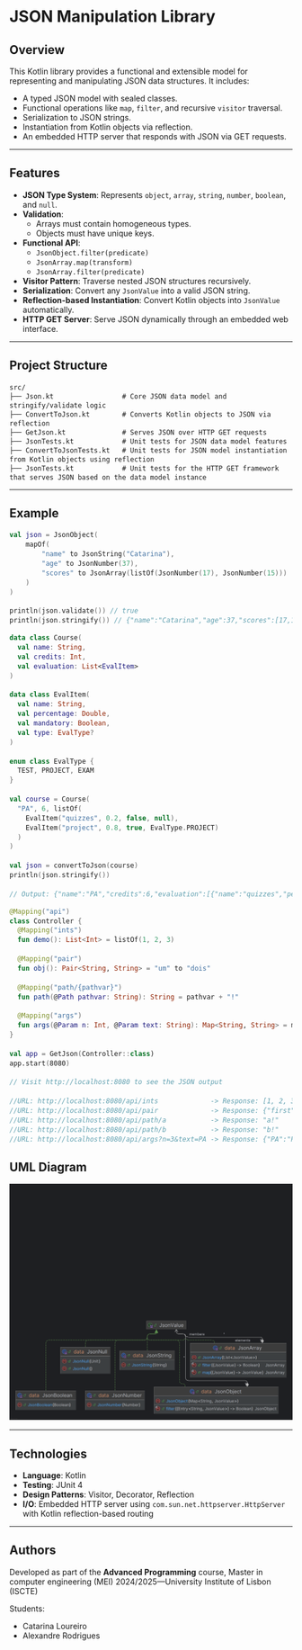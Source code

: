 # JSON Manipulation Library

## Overview

This Kotlin library provides a functional and extensible model for representing and manipulating JSON data structures. It includes:

- A typed JSON model with sealed classes.
- Functional operations like `map`, `filter`, and recursive `visitor` traversal.
- Serialization to JSON strings.
- Instantiation from Kotlin objects via reflection.
- An embedded HTTP server that responds with JSON via GET requests.

---

## Features

- **JSON Type System**: Represents `object`, `array`, `string`, `number`, `boolean`, and `null`.
- **Validation**:
  - Arrays must contain homogeneous types.
  - Objects must have unique keys.
- **Functional API**:
  - `JsonObject.filter(predicate)`
  - `JsonArray.map(transform)`
  - `JsonArray.filter(predicate)`
- **Visitor Pattern**: Traverse nested JSON structures recursively.
- **Serialization**: Convert any `JsonValue` into a valid JSON string.
- **Reflection-based Instantiation**: Convert Kotlin objects into `JsonValue` automatically.
- **HTTP GET Server**: Serve JSON dynamically through an embedded web interface.

---

## Project Structure

```text
src/
├── Json.kt                 # Core JSON data model and stringify/validate logic
├── ConvertToJson.kt        # Converts Kotlin objects to JSON via reflection
├── GetJson.kt              # Serves JSON over HTTP GET requests
├── JsonTests.kt            # Unit tests for JSON data model features
├── ConvertToJsonTests.kt   # Unit tests for JSON model instantiation from Kotlin objects using reflection
├── JsonTests.kt            # Unit tests for the HTTP GET framework that serves JSON based on the data model instance
```

---

## Example

```kotlin
val json = JsonObject(
    mapOf(
        "name" to JsonString("Catarina"),
        "age" to JsonNumber(37),
        "scores" to JsonArray(listOf(JsonNumber(17), JsonNumber(15)))
    )
)

println(json.validate()) // true
println(json.stringify()) // {"name":"Catarina","age":37,"scores":[17,15]}
```

```kotlin
data class Course(
  val name: String,
  val credits: Int,
  val evaluation: List<EvalItem>
)

data class EvalItem(
  val name: String,
  val percentage: Double,
  val mandatory: Boolean,
  val type: EvalType?
)

enum class EvalType {
  TEST, PROJECT, EXAM
}

val course = Course(
  "PA", 6, listOf(
    EvalItem("quizzes", 0.2, false, null),
    EvalItem("project", 0.8, true, EvalType.PROJECT)
  )
)

val json = convertToJson(course)
println(json.stringify())

// Output: {"name":"PA","credits":6,"evaluation":[{"name":"quizzes","percentage":0.2,"mandatory":false,"type":null},{"name":"project","percentage":0.8,"mandatory":true,"type":"PROJECT"}]}
```

```kotlin
@Mapping("api")
class Controller {
  @Mapping("ints")
  fun demo(): List<Int> = listOf(1, 2, 3)

  @Mapping("pair")
  fun obj(): Pair<String, String> = "um" to "dois"
  
  @Mapping("path/{pathvar}")
  fun path(@Path pathvar: String): String = pathvar + "!"
  
  @Mapping("args")
  fun args(@Param n: Int, @Param text: String): Map<String, String> = mapOf(text to text.repeat(n))
}

val app = GetJson(Controller::class)
app.start(8080)

// Visit http://localhost:8080 to see the JSON output

//URL: http://localhost:8080/api/ints             -> Response: [1, 2, 3]
//URL: http://localhost:8080/api/pair             -> Response: {"first":"um","second":"dois"}
//URL: http://localhost:8080/api/path/a           -> Response: "a!"
//URL: http://localhost:8080/api/path/b           -> Response: "b!"
//URL: http://localhost:8080/api/args?n=3&text=PA -> Response: {"PA":"PAPAPA"}
```
## UML Diagram

![UML](uml/Json_UML.png)

---

## Technologies

- **Language**: Kotlin
- **Testing**: JUnit 4
- **Design Patterns**: Visitor, Decorator, Reflection
- **I/O**: Embedded HTTP server using `com.sun.net.httpserver.HttpServer` with Kotlin reflection-based routing

---

## Authors
Developed as part of the **Advanced Programming** course, Master in computer engineering (MEI)
2024/2025—University Institute of Lisbon (ISCTE)

Students:
- Catarina Loureiro
- Alexandre Rodrigues